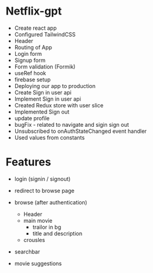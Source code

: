 # Netflix-gpt

- Create react app
- Configured TailwindCSS
- Header
- Routing of App
- Login form
- Signup form
- Form validation (Formik)
- useRef hook
- firebase setup
- Deploying our app to production
- Create Sign in user api
- Implement Sign in user api
- Created Redux store with user slice
- Implemented Sign out
- update profile
- bugFix - related to navigate and sigin sign out
- Unsubscribed to onAuthStateChanged event handler
- Used values from constants

# Features

- login (signin / signout)
- redirect to browse page
- browse (after authentication)

  - Header
  - main movie
    - trailor in bg
    - title and description
  - crousles

- searchbar
- movie suggestions
